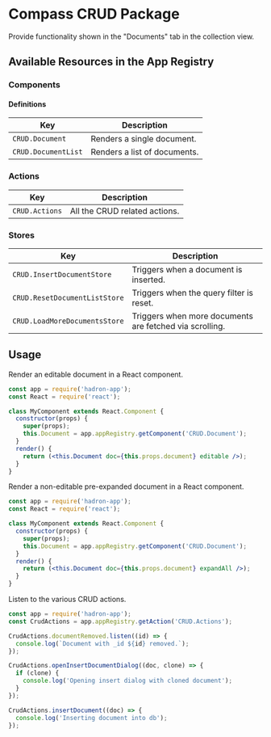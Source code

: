 # Compass CRUD Package

Provide functionality shown in the "Documents" tab in the collection view.

## Available Resources in the App Registry

### Components

#### Definitions

| Key                 | Description                  |
|---------------------|------------------------------|
| `CRUD.Document`     | Renders a single document.   |
| `CRUD.DocumentList` | Renders a list of documents. |

### Actions

| Key            | Description                   |
|----------------|-------------------------------|
| `CRUD.Actions` | All the CRUD related actions. |

### Stores

| Key                           | Description
|-------------------------------|---------------------------------------------------------|
| `CRUD.InsertDocumentStore`    | Triggers when a document is inserted.                   |
| `CRUD.ResetDocumentListStore` | Triggers when the query filter is reset.                |
| `CRUD.LoadMoreDocumentsStore` | Triggers when more documents are fetched via scrolling. |

## Usage

Render an editable document in a React component.

```jsx
const app = require('hadron-app');
const React = require('react');

class MyComponent extends React.Component {
  constructor(props) {
    super(props);
    this.Document = app.appRegistry.getComponent('CRUD.Document');
  }
  render() {
    return (<this.Document doc={this.props.document} editable />);
  }
}
```

Render a non-editable pre-expanded document in a React component.

```jsx
const app = require('hadron-app');
const React = require('react');

class MyComponent extends React.Component {
  constructor(props) {
    super(props);
    this.Document = app.appRegistry.getComponent('CRUD.Document');
  }
  render() {
    return (<this.Document doc={this.props.document} expandAll />);
  }
}
```

Listen to the various CRUD actions.

```javascript
const app = require('hadron-app');
const CrudActions = app.appRegistry.getAction('CRUD.Actions');

CrudActions.documentRemoved.listen((id) => {
  console.log(`Document with _id ${id} removed.`);
});

CrudActions.openInsertDocumentDialog((doc, clone) => {
  if (clone) {
    console.log('Opening insert dialog with cloned document');
  }
});

CrudActions.insertDocument((doc) => {
  console.log('Inserting document into db');
});
```
